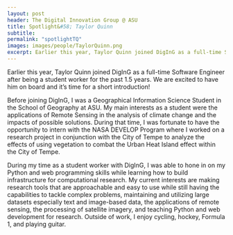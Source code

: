 ```yaml
---
layout: post
header: The Digital Innovation Group @ ASU
title: Spotlight&#58; Taylor Quinn
subtitle:
permalink: "spotlightTQ"
images: images/people/TaylorQuinn.png
excerpt: Earlier this year, Taylor Quinn joined DigInG as a full-time Software Engineer after being a student worker for the past 1.5 years. We are excited to have him on board and it’s time for a short introduction!
---
```


Earlier this year, Taylor Quinn joined DigInG as a full-time Software Engineer after being a student worker for the past 1.5 years. We are excited to have him on board and it’s time for a short introduction!

Before joining DigInG, I was a Geographical Information Science Student in the School of Geography at ASU. My main interests as a student were the applications of Remote Sensing in the analysis of climate change and the impacts of possible solutions. During that time, I was fortunate to have the opportunity to intern with the NASA DEVELOP Program where I worked on a research project in conjunction with the City of Tempe to analyze the effects of using vegetation to combat the Urban Heat Island effect within the City of Tempe.

During my time as a student worker with DigInG, I was able to hone in on my Python and web programming skills while learning how to build infrastructure for computational research. My current interests are making research tools that are approachable and easy to use while still having the capabilities to tackle complex problems, maintaining and utilizing large datasets especially text and image-based data, the applications of remote sensing, the processing of satellite imagery, and teaching Python and web development for research. Outside of work, I enjoy cycling, hockey, Formula 1, and playing guitar.

